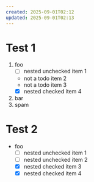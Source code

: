 ```yaml
---
created: 2025-09-01T02:12
updated: 2025-09-01T02:13
---
```

# Test 1

1. foo
   * [ ] nested unchecked item 1
   * not a todo item 2
   * not a todo item 3
   * [x] nested checked item 4
2. bar
3. spam

# Test 2

- foo
  - [ ] nested unchecked item 1
  - [ ] nested unchecked item 2
  - [x] nested checked item 3
  - [X] nested checked item 4
